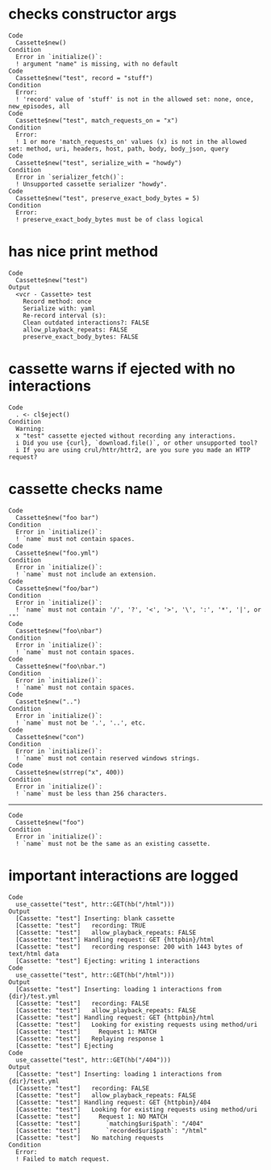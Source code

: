 # checks constructor args

    Code
      Cassette$new()
    Condition
      Error in `initialize()`:
      ! argument "name" is missing, with no default
    Code
      Cassette$new("test", record = "stuff")
    Condition
      Error:
      ! 'record' value of 'stuff' is not in the allowed set: none, once, new_episodes, all
    Code
      Cassette$new("test", match_requests_on = "x")
    Condition
      Error:
      ! 1 or more 'match_requests_on' values (x) is not in the allowed set: method, uri, headers, host, path, body, body_json, query
    Code
      Cassette$new("test", serialize_with = "howdy")
    Condition
      Error in `serializer_fetch()`:
      ! Unsupported cassette serializer "howdy".
    Code
      Cassette$new("test", preserve_exact_body_bytes = 5)
    Condition
      Error:
      ! preserve_exact_body_bytes must be of class logical

# has nice print method

    Code
      Cassette$new("test")
    Output
      <vcr - Cassette> test
        Record method: once
        Serialize with: yaml
        Re-record interval (s): 
        Clean outdated interactions?: FALSE
        allow_playback_repeats: FALSE
        preserve_exact_body_bytes: FALSE

# cassette warns if ejected with no interactions

    Code
      . <- cl$eject()
    Condition
      Warning:
      x "test" cassette ejected without recording any interactions.
      i Did you use {curl}, `download.file()`, or other unsupported tool?
      i If you are using crul/httr/httr2, are you sure you made an HTTP request?

# cassette checks name

    Code
      Cassette$new("foo bar")
    Condition
      Error in `initialize()`:
      ! `name` must not contain spaces.
    Code
      Cassette$new("foo.yml")
    Condition
      Error in `initialize()`:
      ! `name` must not include an extension.
    Code
      Cassette$new("foo/bar")
    Condition
      Error in `initialize()`:
      ! `name` must not contain '/', '?', '<', '>', '\', ':', '*', '|', or '"'
    Code
      Cassette$new("foo\nbar")
    Condition
      Error in `initialize()`:
      ! `name` must not contain spaces.
    Code
      Cassette$new("foo\nbar.")
    Condition
      Error in `initialize()`:
      ! `name` must not contain spaces.
    Code
      Cassette$new("..")
    Condition
      Error in `initialize()`:
      ! `name` must not be '.', '..', etc.
    Code
      Cassette$new("con")
    Condition
      Error in `initialize()`:
      ! `name` must not contain reserved windows strings.
    Code
      Cassette$new(strrep("x", 400))
    Condition
      Error in `initialize()`:
      ! `name` must be less than 256 characters.

---

    Code
      Cassette$new("foo")
    Condition
      Error in `initialize()`:
      ! `name` must not be the same as an existing cassette.

# important interactions are logged

    Code
      use_cassette("test", httr::GET(hb("/html")))
    Output
      [Cassette: "test"] Inserting: blank cassette
      [Cassette: "test"]   recording: TRUE
      [Cassette: "test"]   allow_playback_repeats: FALSE
      [Cassette: "test"] Handling request: GET {httpbin}/html
      [Cassette: "test"]   recording response: 200 with 1443 bytes of text/html data
      [Cassette: "test"] Ejecting: writing 1 interactions
    Code
      use_cassette("test", httr::GET(hb("/html")))
    Output
      [Cassette: "test"] Inserting: loading 1 interactions from {dir}/test.yml
      [Cassette: "test"]   recording: FALSE
      [Cassette: "test"]   allow_playback_repeats: FALSE
      [Cassette: "test"] Handling request: GET {httpbin}/html
      [Cassette: "test"]   Looking for existing requests using method/uri
      [Cassette: "test"]     Request 1: MATCH
      [Cassette: "test"]   Replaying response 1
      [Cassette: "test"] Ejecting
    Code
      use_cassette("test", httr::GET(hb("/404")))
    Output
      [Cassette: "test"] Inserting: loading 1 interactions from {dir}/test.yml
      [Cassette: "test"]   recording: FALSE
      [Cassette: "test"]   allow_playback_repeats: FALSE
      [Cassette: "test"] Handling request: GET {httpbin}/404
      [Cassette: "test"]   Looking for existing requests using method/uri
      [Cassette: "test"]     Request 1: NO MATCH
      [Cassette: "test"]       `matching$uri$path`: "/404" 
      [Cassette: "test"]       `recorded$uri$path`: "/html"
      [Cassette: "test"]   No matching requests
    Condition
      Error:
      ! Failed to match request.

